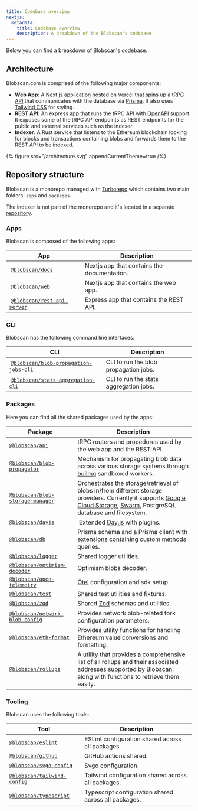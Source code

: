 ```yaml
---
title: Codebase overview
nextjs:
  metadata:
    title: Codebase overview
    description: A breakdown of the Blobscan's codebase
---
```


Below you can find a breakdown of Blobscan's codebase.

## Architecture

Blobscan.com is comprised of the following major components:

- **Web App**: A [Next.js](https://nextjs.org/) application hosted on [Vercel](https://vercel.com/) that spins up a [tRPC API](https://trpc.io) that communicates with the database via [Prisma](https://www.prisma.io/). It also uses [Tailwind CSS](https://tailwindcss.com/) for styling.
- **REST API**: An express app that runs the tRPC API with [OpenAPI](https://www.openapis.org/) support. It exposes some of the tRPC API endpoints as REST endpoints for the public and external services such as the indexer.
- **Indexer**: A Rust service that listens to the Ethereum blockchain looking for blocks and transactions containing blobs and forwards them to the REST API to be indexed.

{% figure  src="/architecture.svg" appendCurrentTheme=true /%}

## Repository structure

Blobscan is a monorepo managed with [Turborepo](https://turbo.build/) which contains two main folders: `apps` and `packages`.

The indexer is not part of the monorepo and it's located in a separate [repository](https://github.com/Blobscan/blobscan/tree/main/packages/network-blob-config).

### Apps

Blobscan is composed of the following apps:

| App                                                                                                 | Description                                 |
| --------------------------------------------------------------------------------------------------- | ------------------------------------------- |
|  [`@blobscan/docs`](https://github.com/Blobscan/blobscan/tree/main/apps/docs)                       | Nextjs app that contains the documentation. |
|  [`@blobscan/web`](https://github.com/Blobscan/blobscan/tree/main/apps/web)                         | Nextjs app that contains the web app.       |
|  [`@blobscan/rest-api-server`](https://github.com/Blobscan/blobscan/tree/main/apps/rest-api-server) | Express app that contains the REST API.     |

### CLI

Blobscan has the following command line interfaces:

| CLI                                                                                                                     | Description                            |
| ----------------------------------------------------------------------------------------------------------------------- | -------------------------------------- |
|  [`@blobscan/blob-propagation-jobs-cli`](https://github.com/Blobscan/blobscan/tree/main/clis/blob-propagation-jobs-cli) | CLI to run the blob propagation jobs.  |
|  [`@blobscan/stats-aggregation-cli`](https://github.com/Blobscan/blobscan/tree/main/clis/stats-aggregation-cli)         | CLI to run the stats aggregation jobs. |

### Packages

Here you can find all the shared packages used by the apps:

| Package                                                                                                          | Description                                                                                                                                                                                                                             |
| ---------------------------------------------------------------------------------------------------------------- | --------------------------------------------------------------------------------------------------------------------------------------------------------------------------------------------------------------------------------------- |
| [`@blobscan/api`](https://github.com/Blobscan/blobscan/tree/main/packages/api)                                   | tRPC routers and procedures used by the web app and the REST API                                                                                                                                                                        |
| [`@blobscan/blob-propagator`](https://github.com/Blobscan/blobscan/tree/main/packages/blob-propagator)           | Mechanism for propagating blob data across various storage systems through [bullmq](https://docs.bullmq.io/) sandboxed workers.                                                                                                         |
| [`@blobscan/blob-storage-manager`](https://github.com/Blobscan/blobscan/tree/main/packages/blob-storage-manager) | Orchestrates the storage/retrieval of blobs in/from different storage providers. Currently it supports [Google Cloud Storage](https://cloud.google.com/storage), [Swarm](https://www.ethswarm.org), PostgreSQL database and filesystem. |
| [`@blobscan/dayjs`](https://github.com/Blobscan/blobscan/tree/main/packages/dayjs)                               |  Extended [Day.js](https://day.js.org/) with plugins.                                                                                                                                                                                   |
| [`@blobscan/db`](https://github.com/Blobscan/blobscan/tree/main/packages/db)                                     | Prisma schema and a Prisma client with [extensions](https://www.prisma.io/docs/concepts/components/prisma-client/client-extensions) containing custom methods queries.                                                                  |
| [`@blobscan/logger`](https://github.com/Blobscan/blobscan/tree/main/packages/logger)                             | Shared logger utilities.                                                                                                                                                                                                                |
| [`@blobscan/optimism-decoder`](https://github.com/Blobscan/blobscan/tree/main/packages/optimism-decoder)         | Optimism blobs decoder.                                                                                                                                                                                                                 |
| [`@blobscan/open-telemetry`](https://github.com/Blobscan/blobscan/tree/main/packages/open-telemetry)             | [Otel](https://opentelemetry.io/) configuration and sdk setup.                                                                                                                                                                          |
| [`@blobscan/test`](https://github.com/Blobscan/blobscan/tree/main/packages/test)                                 | Shared test utilities and fixtures.                                                                                                                                                                                                     |
| [`@blobscan/zod`](https://github.com/Blobscan/blobscan/tree/main/packages/zod)                                   | Shared [Zod](https://zod.dev) schemas and utilities.                                                                                                                                                                                    |
| [`@blobscan/network-blob-config`](https://github.com/Blobscan/blobscan/tree/main/packages/eth-config)            | Provides network blob-related fork configuration parameters.                                                                                                                                                                            |
| [`@blobscan/eth-format`](https://github.com/Blobscan/blobscan/tree/main/packages/eth-format)                     | Provides utility functions for handling Ethereum value conversions and formatting.                                                                                                                                                      |
| [`@blobscan/rollups`](https://github.com/Blobscan/blobscan/tree/main/packages/rollups)                           | A utility that provides a comprehensive list of all rollups and their associated addresses supported by Blobscan, along with functions to retrieve them easily.                                                                         |

### Tooling

Blobscan uses the following tools:

| Tool                                                                                           | Description                                          |
| ---------------------------------------------------------------------------------------------- | ---------------------------------------------------- |
| [`@blobscan/eslint`](https://github.com/Blobscan/blobscan/tree/main/tooling/eslint)            | ESLint configuration shared across all packages.     |
| [`@blobscan/github`](https://github.com/Blobscan/blobscan/tree/main/tooling/github)            | GitHub actions shared.                               |
| [`@blobscan/svgo-config`](https://github.com/Blobscan/blobscan/tree/main/tooling/svgo)         | Svgo configuration.                                  |
| [`@blobscan/tailwind-config`](https://github.com/Blobscan/blobscan/tree/main/tooling/tailwind) | Tailwind configuration shared across all packages.   |
| [`@blobscan/typescript`](https://github.com/Blobscan/blobscan/tree/main/tooling/typescript)    | Typescript configuration shared across all packages. |
